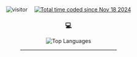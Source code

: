 <div align="center">
  <!-- Посетители -->
  <img src="https://komarev.com/ghpvc/?username=BUBLET&label=Views&color=orange&style=flat" alt="visitor" />&emsp;

  <!-- Wakatime -->
  <a href="https://wakatime.com/@bd03e0af-edbb-4189-9aa8-e70d101285ab">
    <img src="https://wakatime.com/badge/user/bd03e0af-edbb-4189-9aa8-e70d101285ab.svg" alt="Total time coded since Nov 18 2024" />
  </a>
  
  <!-- Топ языков -->
  <h3>💻</h3>
  <img src="https://github-readme-stats.vercel.app/api/top-langs/?username=BUBLET&layout=compact&langs_count=10&theme=light&hide_border=true&bg_color=00000000" alt="Top Languages" />

  <hr style="width: 50%; border: 1px solid #ddd;" />
</div>
